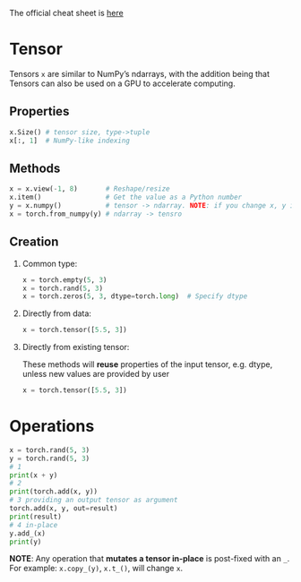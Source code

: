 The official cheat sheet is [here](https://pytorch.org/tutorials/beginner/ptcheat.html)

# Tensor
Tensors `x` are similar to NumPy’s ndarrays, with the addition being that Tensors can also be used on a GPU to accelerate computing.
## Properties
```python
x.Size() # tensor size, type->tuple
x[:, 1]  # NumPy-like indexing
```

## Methods
```python
x = x.view(-1, 8)       # Reshape/resize
x.item()                # Get the value as a Python number
y = x.numpy()           # tensor -> ndarray. NOTE: if you change x, y is changed too!!
x = torch.from_numpy(y) # ndarray -> tensro
```

## Creation
1. Common type:
	```python
	x = torch.empty(5, 3)
	x = torch.rand(5, 3)
	x = torch.zeros(5, 3, dtype=torch.long)  # Specify dtype
	```
2. Directly from data:
	```python
	x = torch.tensor([5.5, 3])
	```
3. Directly from existing tensor:

	These methods will **reuse** properties of the input tensor, e.g. dtype, unless new values are provided by user
	```python
	x = torch.tensor([5.5, 3])
	```
	
# Operations	
```python
x = torch.rand(5, 3)
y = torch.rand(5, 3)
# 1
print(x + y)
# 2
print(torch.add(x, y))
# 3 providing an output tensor as argument
torch.add(x, y, out=result) 
print(result)
# 4 in-place
y.add_(x) 
print(y)
```
**NOTE**: Any operation that **mutates a tensor in-place** is post-fixed with an `_`. For example: `x.copy_(y)`, `x.t_()`, will change `x`.
	
	
	
